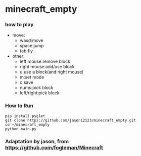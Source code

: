 # minecraft_empty
### how to play
* move:
  * wasd:move
  * space:jump
  * tab:fly
* other:
  * left mouse:remove block
  * right mouse:add/use block
  * u:use a block(and right mouse)
  * m:set mode
  * c:save
  * nums:pick block
  * left/right:pick block
### How to Run
```shell
pip install pyglet
git clone https://github.com/jason12123/minecraft_empty.git
cd ~/minecraft_empty
python main.py
```
### Adaptation by jason, from https://github.com/fogleman/Minecraft
